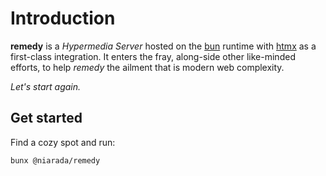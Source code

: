 # Introduction

**remedy** is a *Hypermedia Server* hosted on the [bun](https://bun.sh) runtime with [htmx](https://htmx.org) as a first-class integration.  It enters the fray, along-side other like-minded  efforts, to help *remedy* the ailment that is modern web complexity.

*Let's start again.*

## Get started

Find a cozy spot and run:

```
bunx @niarada/remedy
```
